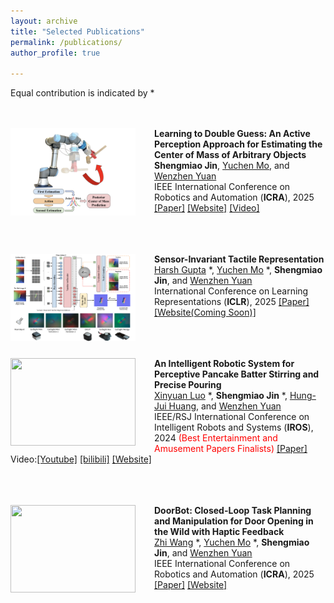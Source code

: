 ```yaml
---
layout: archive
title: "Selected Publications"
permalink: /publications/
author_profile: true

---
```

Equal contribution is indicated by *

<br/><br/>
<img align="left" style="width:200px; height:140px; margin-right:30px" src="/images/active_t.png">
**Learning to Double Guess: An Active Perception Approach for Estimating the Center of Mass of Arbitrary Objects**  
__Shengmiao Jin__, [Yuchen Mo](https://scholar.google.com/citations?user=zzpPyQwAAAAJ&hl=en), and [Wenzhen Yuan](https://siebelschool.illinois.edu/about/people/all-faculty/yuanwz)                          
IEEE International Conference on Robotics and Automation (**ICRA**), 2025 [[Paper]](https://arxiv.org/pdf/2502.02663) [[Website]](https://leumasnij.github.io/double_guessing/) [[Video]](https://youtu.be/ZNsIUE29w_c)
<br/><br/>

<br/><br/>
<img align="left" style="width:200px; height:140px; margin-right:30px" src="/images/sitr.png">
**Sensor-Invariant Tactile Representation**  
[Harsh Gupta](https://hgupt3.github.io) *, [Yuchen Mo](https://scholar.google.com/citations?user=zzpPyQwAAAAJ&hl=en) *, __Shengmiao Jin__, and [Wenzhen Yuan](https://siebelschool.illinois.edu/about/people/all-faculty/yuanwz)                          
International Conference on Learning Representations (**ICLR**), 2025 [[Paper]](https://openreview.net/pdf?id=RnJY9WcpA3) [[Website(Coming Soon)]]()
<br/><br/>

<br/><br/>
<img align="left" style="width:200px; height:140px; margin-right:30px" src="/images/pouring.gif">
**An Intelligent Robotic System for Perceptive Pancake Batter Stirring and Precise Pouring**  
[Xinyuan Luo](https://luoxinyuan.github.io) *, __Shengmiao Jin__ *, [Hung-Jui Huang](https://joehjhuang.github.io/), and [Wenzhen Yuan](https://siebelschool.illinois.edu/about/people/all-faculty/yuanwz)                                         
IEEE/RSJ International Conference on Intelligent Robots and Systems (**IROS**), 2024 <span style="color:red">(Best Entertainment and Amusement Papers Finalists)</span>  [[Paper]](https://ieeexplore.ieee.org/stamp/stamp.jsp?tp=&arnumber=10802841) Video:[[Youtube]](https://www.youtube.com/watch?si=ikU3lOzVro_94tGz&v=-295mNAnFLk&feature=youtu.be) [[bilibili]](https://www.bilibili.com/video/BV1qChee8Ewg) [[Website]](https://luoxinyuan.github.io/pancake/)
<br/><br/>

<br/><br/>
<img align="left" style="width:200px; height:140px; margin-right:30px" src="/images/doorbot.gif">
**DoorBot: Closed-Loop Task Planning and Manipulation for Door Opening in the Wild with Haptic Feedback**  
[Zhi Wang](https://tx-leo.github.io) *, [Yuchen Mo](https://scholar.google.com/citations?user=zzpPyQwAAAAJ&hl=en) *, __Shengmiao Jin__, and [Wenzhen Yuan](https://siebelschool.illinois.edu/about/people/all-faculty/yuanwz)                          
IEEE International Conference on Robotics and Automation (**ICRA**), 2025 [[Paper]](https://tx-leo.github.io/data/ICRA2025_DoorBot.pdf) [[Website]](https://tx-leo.github.io/DoorBot/)
<br/><br/>



